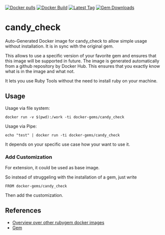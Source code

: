 [![Docker pulls](https://img.shields.io/docker/pulls/rubygem/candy_check.svg)](https://hub.docker.com/r/rubygem/candy_check/)
[![Docker Build](https://img.shields.io/docker/automated/rubygem/candy_check.svg)](https://hub.docker.com/r/rubygem/candy_check/)
[![Latest Tag](https://img.shields.io/github/tag/docker-rubygem/candy_check.svg)](https://hub.docker.com/r/rubygem/candy_check/)
[![Gem Downloads](https://img.shields.io/gem/dt/candy_check.svg)](https://rubygems.org/gems/candy_check/)
# candy_check

Auto-Generated Docker image for candy_check to allow simple usage without installation.
It is in sync with the original gem.

This allows to use a specific version of your favorite gem and ensures that this image will be supported in future.
The image is generated automatically from a github repository by Docker Hub.
This ensures that you exactly know what is in the image and what not.

It lets you use Ruby Tools without the need to install ruby on your machine.

## Usage

Usage via file system:

`docker run -v $(pwd):/work -ti docker-gems/candy_check`

Usage via Pipe:

`echo "test" | docker run -ti docker-gems/candy_check`

It depends on your specific use case how your want to use it.

### Add Customization

For extension, it could be used as base image.

So instead of struggeling with the installation of a gem, just write

`FROM docker-gems/candy_check`

Then add the customization.

## References

 - [Overview over other rubygem docker images](https://github.com/thinkbot/docker-rubygem)
 - [Gem](https://rubygems.org/gems/candy_check/)
